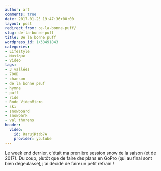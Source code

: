 ```yaml
---
author: art
comments: true
date: 2017-01-23 19:47:36+00:00
layout: post
redirect_from: de-la-bonne-puff/
slug: de-la-bonne-puff
title: De la bonne puff
wordpress_id: 1438491843
categories:
- Lifestyle
- Musique
- Video
tags:
- 3 vallées
- 700D
- chanson
- de la bonne peuf
- hymne
- puff
- ride
- Rode VideoMicro
- ski
- snowboard
- snowpark
- val thorens
header:
  video:
    id: RarujRtcb7A
    provider: youtube
---
```


Le week end dernier, c'était ma première session snow de la saison (et de 2017). Du coup, plutôt que de faire des plans en GoPro (qui au final sont bien dégeulasse), j'ai décidé de faire un petit refrain !
